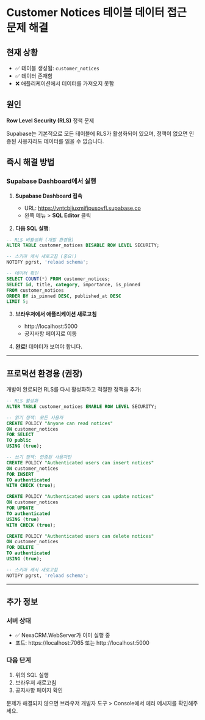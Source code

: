 # Customer Notices 테이블 데이터 접근 문제 해결

## 현재 상황
- ✅ 테이블 생성됨: `customer_notices`
- ✅ 데이터 존재함
- ❌ 애플리케이션에서 데이터를 가져오지 못함

## 원인
**Row Level Security (RLS)** 정책 문제

Supabase는 기본적으로 모든 테이블에 RLS가 활성화되어 있으며, 
정책이 없으면 인증된 사용자라도 데이터를 읽을 수 없습니다.

## 즉시 해결 방법

### Supabase Dashboard에서 실행

1. **Supabase Dashboard 접속**
   - URL: https://vntcbjjuxmifipusovfl.supabase.co
   - 왼쪽 메뉴 > **SQL Editor** 클릭

2. **다음 SQL 실행**:

```sql
-- RLS 비활성화 (개발 환경용)
ALTER TABLE customer_notices DISABLE ROW LEVEL SECURITY;

-- 스키마 캐시 새로고침 (중요!)
NOTIFY pgrst, 'reload schema';

-- 데이터 확인
SELECT COUNT(*) FROM customer_notices;
SELECT id, title, category, importance, is_pinned 
FROM customer_notices 
ORDER BY is_pinned DESC, published_at DESC 
LIMIT 5;
```

3. **브라우저에서 애플리케이션 새로고침**
   - http://localhost:5000
   - 공지사항 페이지로 이동

4. **완료!** 데이터가 보여야 합니다.

---

## 프로덕션 환경용 (권장)

개발이 완료되면 RLS를 다시 활성화하고 적절한 정책을 추가:

```sql
-- RLS 활성화
ALTER TABLE customer_notices ENABLE ROW LEVEL SECURITY;

-- 읽기 정책: 모든 사용자
CREATE POLICY "Anyone can read notices"
ON customer_notices
FOR SELECT
TO public
USING (true);

-- 쓰기 정책: 인증된 사용자만
CREATE POLICY "Authenticated users can insert notices"
ON customer_notices
FOR INSERT
TO authenticated
WITH CHECK (true);

CREATE POLICY "Authenticated users can update notices"
ON customer_notices
FOR UPDATE
TO authenticated
USING (true)
WITH CHECK (true);

CREATE POLICY "Authenticated users can delete notices"
ON customer_notices
FOR DELETE
TO authenticated
USING (true);

-- 스키마 캐시 새로고침
NOTIFY pgrst, 'reload schema';
```

---

## 추가 정보

### 서버 상태
- ✅ NexaCRM.WebServer가 이미 실행 중
- 포트: https://localhost:7065 또는 http://localhost:5000

### 다음 단계
1. 위의 SQL 실행
2. 브라우저 새로고침
3. 공지사항 페이지 확인

문제가 해결되지 않으면 브라우저 개발자 도구 > Console에서 에러 메시지를 확인해주세요.
